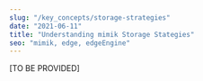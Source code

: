 ```yaml
---
slug: "/key_concepts/storage-strategies"
date: "2021-06-11"
title: "Understanding mimik Storage Stategies"
seo: "mimik, edge, edgeEngine"
---
```


[TO BE PROVIDED]